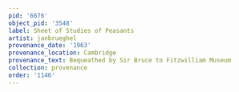 ```yaml
---
pid: '6676'
object_pid: '3548'
label: Sheet of Studies of Peasants
artist: janbrueghel
provenance_date: '1963'
provenance_location: Cambridge
provenance_text: Bequeathed by Sir Bruce to Fitzwilliam Museum
collection: provenance
order: '1146'
---
```

